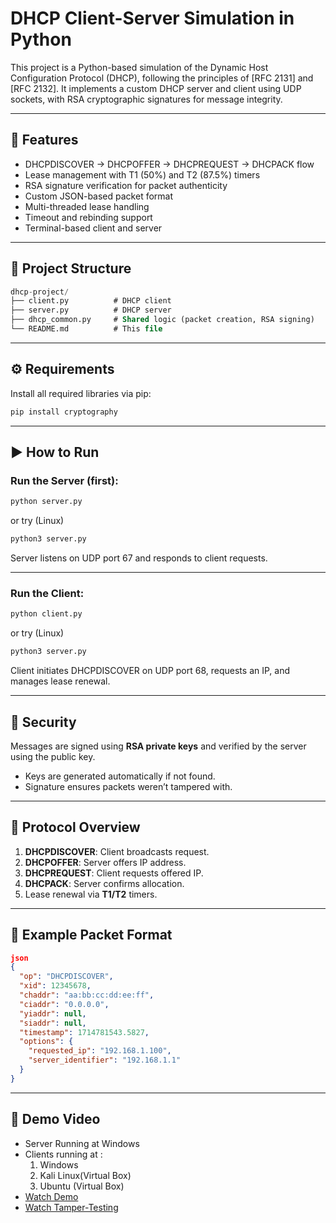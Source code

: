 # DHCP Client-Server Simulation in Python

This project is a Python-based simulation of the Dynamic Host Configuration Protocol (DHCP), following the principles of [RFC 2131] and [RFC 2132]. It implements a custom DHCP server and client using UDP sockets, with RSA cryptographic signatures for message integrity.

---

## 🧪 Features

- DHCPDISCOVER → DHCPOFFER → DHCPREQUEST → DHCPACK flow
- Lease management with T1 (50%) and T2 (87.5%) timers
- RSA signature verification for packet authenticity
- Custom JSON-based packet format
- Multi-threaded lease handling
- Timeout and rebinding support
- Terminal-based client and server

---

## 📂 Project Structure
```sql
dhcp-project/ 
├── client.py          # DHCP client
├── server.py          # DHCP server
├── dhcp_common.py     # Shared logic (packet creation, RSA signing)
└── README.md          # This file
```
---
## ⚙️ Requirements

Install all required libraries via pip:
```bash
pip install cryptography
```

---

## ▶️ How to Run

### Run the Server (first):

```bash
python server.py
```
or try (Linux)
```bash
python3 server.py
```

Server listens on UDP port 67 and responds to client requests.

---

### Run the Client:

```bash
python client.py
```
or try (Linux)
```bash
python3 server.py
```

Client initiates DHCPDISCOVER on UDP port 68, requests an IP, and manages lease renewal.

---

## 🔐 Security

Messages are signed using **RSA private keys** and verified by the server using the public key.

- Keys are generated automatically if not found.
- Signature ensures packets weren’t tampered with.

---

## 📡 Protocol Overview

1. **DHCPDISCOVER**: Client broadcasts request.
2. **DHCPOFFER**: Server offers IP address.
3. **DHCPREQUEST**: Client requests offered IP.
4. **DHCPACK**: Server confirms allocation.
5. Lease renewal via **T1/T2** timers.

---

## 🧪 Example Packet Format
```json
json
{
  "op": "DHCPDISCOVER",
  "xid": 12345678,
  "chaddr": "aa:bb:cc:dd:ee:ff",
  "ciaddr": "0.0.0.0",
  "yiaddr": null,
  "siaddr": null,
  "timestamp": 1714781543.5827,
  "options": {
    "requested_ip": "192.168.1.100",
    "server_identifier": "192.168.1.1"
  }
}
```
---
## 🎥 Demo Video
- Server Running at Windows
- Clients running at :
    1. Windows 
    2. Kali Linux(Virtual Box)
    2. Ubuntu (Virtual Box)
- [Watch Demo](https://vimeo.com/1081162440/0755e48d91)
- [Watch Tamper-Testing](https://vimeo.com/1081162887/caf6939513)

